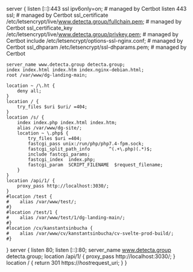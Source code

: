 server {
    listen [::]:443 ssl ipv6only=on; # managed by Certbot
    listen 443 ssl; # managed by Certbot
    ssl_certificate /etc/letsencrypt/live/www.detecta.group/fullchain.pem; # managed by Certbot
    ssl_certificate_key /etc/letsencrypt/live/www.detecta.group/privkey.pem; # managed by Certbot
    include /etc/letsencrypt/options-ssl-nginx.conf; # managed by Certbot
    ssl_dhparam /etc/letsencrypt/ssl-dhparams.pem; # managed by Certbot

    server_name www.detecta.group detecta.group;
    index index.html index.htm index.nginx-debian.html;
    root /var/www/dg-landing-main;

    location ~ /\.ht {
        deny all;
    }
    location / {
        try_files $uri $uri/ =404;
    }
    location /s/ {
        index index.php index.html index.htm;
        alias /var/www/dg-site/;
        location ~ \.php$ {
            try_files $uri =404;
            fastcgi_pass unix:/run/php/php7.4-fpm.sock;
            fastcgi_split_path_info       ^(.+\.php)(.*)$;
            include fastcgi_params;
            fastcgi_index  index.php;
            fastcgi_param  SCRIPT_FILENAME  $request_filename;
        }
    }
    location /api/1/ {
        proxy_pass http://localhost:3030/;
    }
    #location /test {
    #    alias /var/www/test/;
    #}
    #location /test/1 {
    #    alias /var/www/test/1/dg-landing-main/;
    #}
    #location /cv/kanstantsinbucha {
    #    alias /var/www/cv/kanstantsinbucha/cv-svelte-prod-build/;
    #}
}
server {
    listen 80;
    listen [::]:80;
    server_name www.detecta.group detecta.group;
    location /api/1/ {
        proxy_pass http://localhost:3030/;
    }
    location / {
        return 301 https://$host$request_uri;
    }
}
